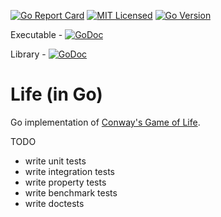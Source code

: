 [![Go Report Card](https://goreportcard.com/badge/github.com/jeremy-miller/life-go)](https://goreportcard.com/report/github.com/jeremy-miller/life-go)
[![MIT Licensed](https://img.shields.io/badge/license-MIT-blue.svg)](https://github.com/jeremy-miller/life-go/blob/master/LICENSE)
[![Go Version](https://img.shields.io/badge/Go-1.10-blue.svg)]()

Executable - [![GoDoc](https://godoc.org/github.com/jeremy-miller/life-go/cmd/life?status.svg)](https://godoc.org/github.com/jeremy-miller/life-go/cmd/life)

Library - [![GoDoc](https://godoc.org/github.com/jeremy-miller/life-go/internal/life?status.svg)](https://godoc.org/github.com/jeremy-miller/life-go/internal/life)

# Life (in Go)
Go implementation of [Conway's Game of Life](https://en.wikipedia.org/wiki/Conway%27s_Game_of_Life).

TODO
- write unit tests
- write integration tests
- write property tests
- write benchmark tests
- write doctests
